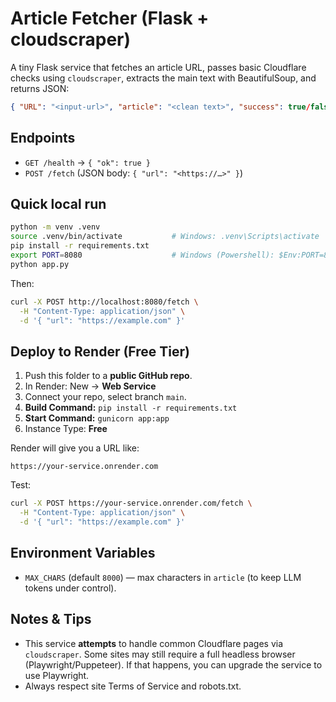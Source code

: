 # Article Fetcher (Flask + cloudscraper)

A tiny Flask service that fetches an article URL, passes basic Cloudflare checks using `cloudscraper`, extracts the main text with BeautifulSoup, and returns JSON:

```json
{ "URL": "<input-url>", "article": "<clean text>", "success": true/false }
```

## Endpoints

- `GET /health` → `{ "ok": true }`
- `POST /fetch` (JSON body: `{ "url": "<https://…>" }`)

## Quick local run

```bash
python -m venv .venv
source .venv/bin/activate           # Windows: .venv\Scripts\activate
pip install -r requirements.txt
export PORT=8080                    # Windows (Powershell): $Env:PORT=8080
python app.py
```

Then:

```bash
curl -X POST http://localhost:8080/fetch \
  -H "Content-Type: application/json" \
  -d '{ "url": "https://example.com" }'
```

## Deploy to Render (Free Tier)

1. Push this folder to a **public GitHub repo**.
2. In Render: New → **Web Service**
3. Connect your repo, select branch `main`.
4. **Build Command:** `pip install -r requirements.txt`
5. **Start Command:** `gunicorn app:app`
6. Instance Type: **Free**

Render will give you a URL like:

```
https://your-service.onrender.com
```

Test:

```bash
curl -X POST https://your-service.onrender.com/fetch \
  -H "Content-Type: application/json" \
  -d '{ "url": "https://example.com" }'
```

## Environment Variables

- `MAX_CHARS` (default `8000`) — max characters in `article` (to keep LLM tokens under control).

## Notes & Tips

- This service **attempts** to handle common Cloudflare pages via `cloudscraper`. Some sites may still require a full headless browser (Playwright/Puppeteer). If that happens, you can upgrade the service to use Playwright.
- Always respect site Terms of Service and robots.txt.

